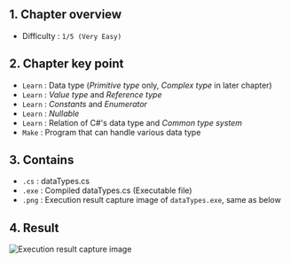 ## 1. Chapter overview
- Difficulty : `1/5 (Very Easy)`

## 2. Chapter key point
- `Learn` : Data type (*Primitive type* only, *Complex type* in later chapter)
- `Learn` : *Value type* and *Reference type*
- `Learn` : *Constants* and *Enumerator*
- `Learn` : *Nullable*
- `Learn` : Relation of C#'s data type and *Common type system*
- `Make` : Program that can handle various data type

## 3. Contains
- `.cs` : dataTypes.cs
- `.exe` : Compiled dataTypes.cs (Executable file)
- `.png` : Execution result capture image of `dataTypes.exe`, same as below

## 4. Result
![Execution result capture image]()